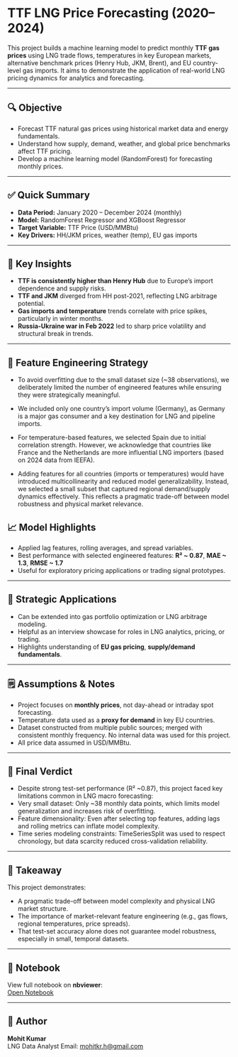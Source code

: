 # TTF LNG Price Forecasting (2020–2024)

This project builds a machine learning model to predict monthly **TTF gas prices** using LNG trade flows, temperatures in key European markets, alternative benchmark prices (Henry Hub, JKM, Brent), and EU country-level gas imports. It aims to demonstrate the application of real-world LNG pricing dynamics for analytics and forecasting.

---

## 🔍 Objective

- Forecast TTF natural gas prices using historical market data and energy fundamentals.
- Understand how supply, demand, weather, and global price benchmarks affect TTF pricing.
- Develop a machine learning model (RandomForest) for forecasting monthly prices.

---

## ✅ Quick Summary

- **Data Period:** January 2020 – December 2024 (monthly)
- **Model:** RandomForest Regressor and XGBoost Regressor
- **Target Variable:** TTF Price (USD/MMBtu)
- **Key Drivers:** HH/JKM prices, weather (temp), EU gas imports

---

## 🧠 Key Insights

- **TTF is consistently higher than Henry Hub** due to Europe’s import dependence and supply risks.
- **TTF and JKM** diverged from HH post-2021, reflecting LNG arbitrage potential.
- **Gas imports and temperature** trends correlate with price spikes, particularly in winter months.
- **Russia-Ukraine war in Feb 2022** led to sharp price volatility and structural break in trends.

---

## 🎯 Feature Engineering Strategy
- To avoid overfitting due to the small dataset size (~38 observations), we deliberately limited the number of engineered features while ensuring they were strategically meaningful.

- We included only one country’s import volume (Germany), as Germany is a major gas consumer and a key destination for LNG and pipeline imports.

- For temperature-based features, we selected Spain due to initial correlation strength. However, we acknowledge that countries like France and the Netherlands are more influential LNG importers (based on 2024 data from IEEFA).

- Adding features for all countries (imports or temperatures) would have introduced multicollinearity and reduced model generalizability. Instead, we selected a small subset that captured regional demand/supply dynamics effectively.
This reflects a pragmatic trade-off between model robustness and physical market relevance.

## 📈 Model Highlights

- Applied lag features, rolling averages, and spread variables.
- Best performance with selected engineered features: **R² ~ 0.87**, **MAE ~ 1.3**, **RMSE ~ 1.7**
- Useful for exploratory pricing applications or trading signal prototypes.

---

## 🚀 Strategic Applications

- Can be extended into gas portfolio optimization or LNG arbitrage modeling.
- Helpful as an interview showcase for roles in LNG analytics, pricing, or trading.
- Highlights understanding of **EU gas pricing**, **supply/demand fundamentals**.

---

## 🗒️ Assumptions & Notes

- Project focuses on **monthly prices**, not day-ahead or intraday spot forecasting.
- Temperature data used as a **proxy for demand** in key EU countries.
- Dataset constructed from multiple public sources; merged with consistent monthly frequency. No internal data was used for this project.
- All price data assumed in USD/MMBtu.

---

## 📌 Final Verdict
- Despite strong test-set performance (R² ~0.87), this project faced key limitations common in LNG macro forecasting:
- Very small dataset: Only ~38 monthly data points, which limits model generalization and increases risk of overfitting.
- Feature dimensionality: Even after selecting top features, adding lags and rolling metrics can inflate model complexity.
- Time series modeling constraints: TimeSeriesSplit was used to respect chronology, but data scarcity reduced cross-validation reliability.

---

## 🎯 Takeaway
This project demonstrates:
- A pragmatic trade-off between model complexity and physical LNG market structure.
- The importance of market-relevant feature engineering (e.g., gas flows, regional temperatures, price spreads).
- That test-set accuracy alone does not guarantee model robustness, especially in small, temporal datasets.

---

## 🔗 Notebook

View full notebook on **nbviewer**:  
[Open Notebook](https://ipynb.js.org/?url=https%3A%2F%2Fraw.githubusercontent.com%2Fmohit-kumar-3Q%2FLNG-TTF-Spot-Price-Forecasting%2Frefs%2Fheads%2Fmain%2Flng-price-forecasting-ttf-focus.ipynb)

---

## 👤 Author

**Mohit Kumar**  
LNG Data Analyst 
Email: mohitkr.h@gmail.com

